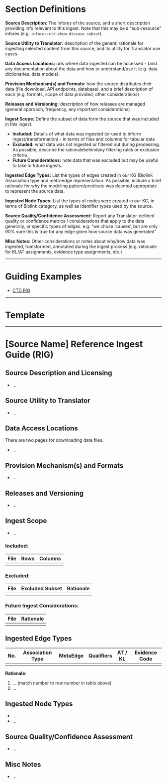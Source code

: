 # Section Definitions 

**Source Description**: The infores of the source, and a short description providing info relevant to this ingest. Note that this may be a "sub-resource" infores (e.g. `infores:ctd-chem-disease-subset`)

**Source Utility to Translator:** description of the general rationale for ingesting selected content from this source, and its utility for Translator use cases

**Data Access Locations:** urls where data ingested can be accessed - (and any documentation about the data and how to understand/use it (e.g. data dictionaries. data models).

**Provision Mechanism(s) and Formats:** how the source distributes their data  (file download, API endpoints, database), and a brief description of each (e.g. formats, scope of data provided, other considerations) 

**Releases and Versioning:** description of how releases are managed (general approach, frequency, any important considerations) 

**Ingest Scope:** Define the subset of data form the source that was included in this ingest.
  - **Included:** Details of what data was ingested (or used to inform ingest/transformation) - in terms of files and columns for tabular data
  - **Excluded:** what data was not ingested or filtered out during processing. As possible, describe the rationalebehindany filtering rules or exclusion criteria.
  - **Future Considerations:** note data that was excluded but may be useful to take in future ingests.

**Ingested Edge Types:** List the types of edges created in our KG (Biolink Association type and meta-edge representation. As possible, include a brief rationale for why the modeling pattern/predicate was deemed appropriate to represent the source data.

**Ingested Node Types:** List the types of nodes were created in our KG, in terms of Biolink category, as well as identifier types used by the source.

**Source Quality/Confidence Assessment:** Report any Translator-defined quality or confidence metrics / considerations that apply to the data generally, or specific types of edges. e.g. “we chose ‘causes’, but are only 90% sure this is true for any edge given how source data was generated”

**Misc Notes:** Other considerations or notes about why/how data was ingested, transformed, annotated during the ingest process (e.g. rationale for KL/AT assignments, evidence type assignments, etc.)

----------

# Guiding Examples
- [CTD RIG](https://github.com/NCATSTranslator/translator-ingests/edit/mbrush-patch-1/src/translator_ingest/ingests/ctd/rig.md)


-----------
  
# Template

----------

# [Source Name] Reference Ingest Guide (RIG)

## Source Description and Licensing
 - ...

## Source Utility to Translator
- ...

## Data Access Locations
There are two pages for downloading data files.
 - ...
   
## Provision Mechanism(s) and Formats
- ...
   
## Releases and Versioning
 - ...

## Ingest Scope
 - ...

  ### Included:

  | File | Rows | Columns |
  |----------|----------|----------|
  |          |          |          |

  ### Excluded:

  | File | Excluded Subset | Rationale  |
  |----------|----------|----------|
  |          |          |          |
 

  ### Future Ingest Considerations:

  | File | Rationale |
  |----------|----------|
  |          |          |

## Ingested Edge Types

| No. | Association Type | MetaEdge | Qualifiers |  AT / KL  | Evidence Code  |
|----------|----------|----------|----------|----------|----------|
|          |          |          |          |          |          |

**Rationale**:
1. ... (match number to row number in table above)
2. ...

   
## Ingested Node Types
-  ...
-  ...

## Source Quality/Confidence Assessment
- ...

## Misc Notes
- ...


